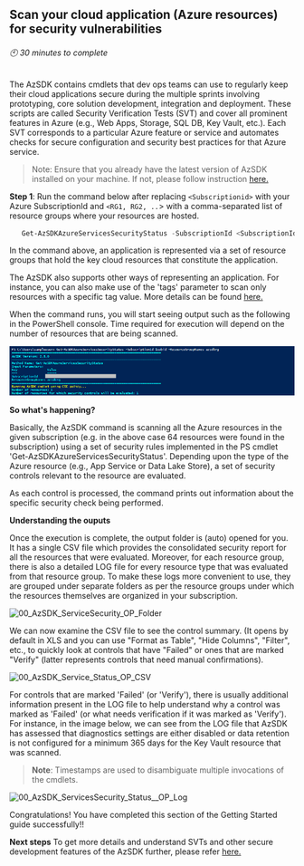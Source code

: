 ## Scan your cloud application (Azure resources) for security vulnerabilities
###### :clock10: 30 minutes to complete
The AzSDK contains cmdlets that dev ops teams can use to regularly keep their cloud applications
secure during the multiple sprints involving prototyping, core solution development, integration
and deployment.
These scripts are called Security Verification Tests (SVT) and cover all prominent features in 
Azure (e.g., Web Apps, Storage, SQL DB, Key Vault, etc.). Each SVT corresponds to a particular
Azure feature or service and automates checks for secure configuration and security best practices 
for that Azure service.


> Note: Ensure that you already have the latest version of AzSDK installed on your machine. 
> If not, please follow instruction [here.](../00a-Setup/Readme.md)  

**Step 1**: Run the command below after replacing `<Subscriptionid>` with your Azure SubscriptionId 
and `<RG1, RG2, ..`> with a comma-separated list of resource groups where your resources are hosted.
```PowerShell
   Get-AzSDKAzureServicesSecurityStatus -SubscriptionId <SubscriptionId> -ResourceGroupNames <RG1, RG2,...etc.>
```

In the command above, an application is represented via a set of resource groups that hold the key 
cloud resources that constitute the application.
 
The AzSDK also supports other ways of representing an application.
For instance, you can also make use of the 'tags' parameter to scan only resources with 
a specific tag value. More details can be found [here.](../02-Secure-Development/Readme.md#execute-svts-for-specific-resource-groups-or-tagged-resources)  

When the command runs, you will start seeing output such as the following in the PowerShell console. 
Time required for execution will depend on the number of resources that are being scanned.    

![00_AzSDK_ServicesSecurity_Status](../Images/00_AzSDK_ServicesSecurity_Status.png)  

**So what's happening?** 

Basically, the AzSDK command is scanning all the Azure resources in the given subscription (e.g. in the 
above case 64 resources were found in the subscription) using a set of security rules 
implemented in the PS cmdlet 'Get-AzSDKAzureServicesSecurityStatus'. Depending upon the type 
of the Azure resource (e.g., App Service or Data Lake Store), a set of security controls
relevant to the resource are evaluated. 

As each control is processed, the command prints out information about the specific security check being 
performed. 


**Understanding the ouputs** 

Once the execution is complete, the output folder is (auto) opened for you. 
It has a single CSV file which provides the consolidated security report for all the resources 
that were evaluated. Moreover, for each resource group, there is also a detailed LOG file for 
every resource type that was evaluated from that resource group. 
To make these logs more convenient to use, they are grouped under separate folders as per 
the resource groups under which the resources themselves are organized in your subscription. 

![00_AzSDK_ServiceSecurity_OP_Folder](../Images/00_AzSDK_ServiceSecurity_OP_Folder.png)  

We can now examine the CSV file to see the control summary. (It opens by default in XLS and you can 
use "Format as Table", "Hide Columns", "Filter", etc., to quickly look at controls that have "Failed" 
or ones that are marked "Verify" (latter represents controls that need manual confirmations).  

![00_AzSDK_Service_Status_OP_CSV](../Images/00_AzSDK_Service_Status_OP_CSV.PNG)  

For controls that are marked 'Failed' (or 'Verify'), there is usually additional information present in 
the LOG file to help understand why a control was marked as 'Failed' (or what needs verification if it 
was marked as 'Verify'). 
For instance, in the image below, we can see from the LOG file that AzSDK has assessed that 
diagnostics settings are either disabled or data retention is not configured for a minimum 365 days 
for the Key Vault resource that was scanned.

> **Note**: Timestamps are used to disambiguate multiple invocations of the cmdlets.  

![00_AzSDK_ServicesSecurity_Status__OP_Log](../Images/00_AzSDK_ServicesSecurity_Status_OP_Log.png)  

Congratulations! You have completed this section of the Getting Started guide successfully!!

**Next steps** 
To get more details and understand SVTs and other secure development features of the AzSDK further, 
please refer [here.](../02-Secure-Development/Readme.md)
